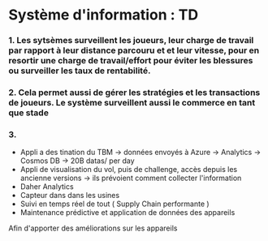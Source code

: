 # Système d'information : TD 


### 1. Les sytsèmes surveillent les joueurs, leur charge de travail par rapport à leur distance parcouru et et leur vitesse, pour en resortir une charge de travail/effort pour éviter les blessures ou surveiller les taux de rentabilité. 

### 2. Cela permet aussi de gérer les stratégies et les transactions de joueurs. Le système surveillent aussi le commerce en tant que stade


### 3.


- Appli a des tination du TBM -> données envoyés à Azure -> Analytics -> Cosmos DB -> 20B datas/ per day
- Appli de visualisation du vol, puis de challenge, accès depuis les ancienne versions -> ils prévoient comment collecter l'information 
- Daher Analytics 
- Capteur dans dans les usines
- Suivi en temps réel de tout ( Supply Chain performante )
- Maintenance prédictive et application de données des appareils

Afin d'apporter des améliorations sur les appareils